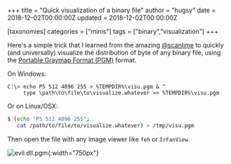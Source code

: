 +++
title = "Quick visualization of a binary file"
author = "hugsy"
date = 2018-12-02T00:00:00Z
updated = 2018-12-02T00:00:00Z

[taxonomies]
categories = ["minis"]
tags = ["binary","visualization"]
+++


Here's a simple trick that I learned from the amazing  <a class="fa fa-twitter" href="https://twitter.com/scanlime" target="_blank"> @scanlime</a> to quickly (and universally) visualize the distribution of byte of any binary file, using the [Portable Graymap Format (PGM)](https://en.wikipedia.org/wiki/Netpbm_format) format.

On Windows:
```batch
C:\> echo P5 512 4096 255 > %TEMPDIR%\visu.pgm & ^
     type \path\to\file\to\visualize.whatever >> %TEMPDIR%\visu.pgm
```

Or on Linux/OSX:
```bash
$ (echo "P5 512 4096 255";
   cat /path/to/file/to/visualize.whatever) > /tmp/visu.pgm
```

Then open the file with any image viewer like `feh` or `IrFanView`.

![evil.dll.pgm](/assets/images/quick-visualization/evil.dll.pgm.png){:width="750px"}
